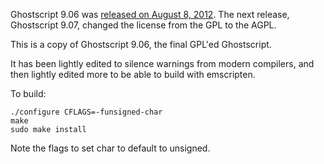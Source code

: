 Ghostscript 9.06 was [released on August 8, 2012](https://code.google.com/archive/p/ghostscript/downloads?page=2). The next release, Ghostscript 9.07, changed the license from the GPL to the AGPL.

This is a copy of Ghostscript 9.06, the final GPL'ed Ghostscript.

It has been lightly edited to silence warnings from modern compilers, and then lightly edited more to be able to build with emscripten.

To build:

```
./configure CFLAGS=-funsigned-char
make
sudo make install
```

Note the flags to set char to default to unsigned.
